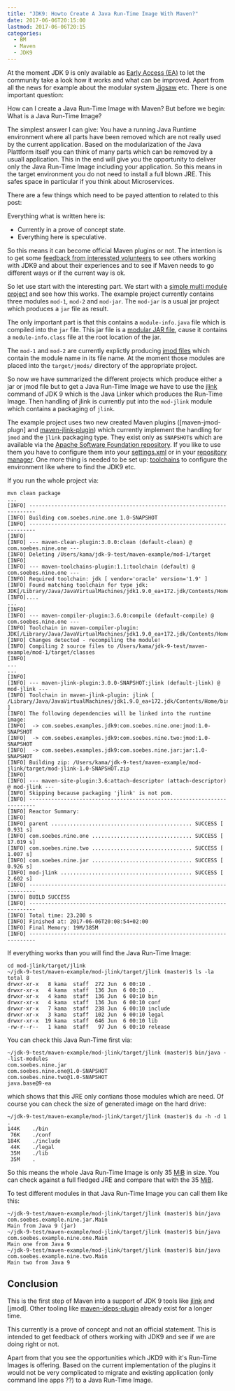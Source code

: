 ```yaml
---
title: "JDK9: Howto Create A Java Run-Time Image With Maven?"
date: 2017-06-06T20:15:00
lastmod: 2017-06-06T20:15
categories:
  - BM
  - Maven
  - JDK9
---
```

At the moment JDK 9 is only available as [Early Access (EA)][ea-download] to
let the community take a look how it works and what can be improved. Apart from
all the news for example about the modular system [Jigsaw][jigsaw] etc. There
is one important question:

How can I create a Java Run-Time Image with Maven? But before we begin:
What is a Java Run-Time Image?

The simplest answer I can give: You have a running Java Runtime environment
where all parts have been removed which are not really used by the current
application. Based on the modularization of the Java Plattform itself you can
think of many parts which can be removed by a usuall application. This in the end
will give you the opportunity to deliver only the Java Run-Time Image including
your application. So this means in the target environment you do not need to
install a full blown JRE. This safes space in particular if you think about
Microservices.

There are a few things which need to be payed attention to related to this post:

Everything what is written here is:

 * Currently in a prove of concept state.
 * Everything here is speculative.

So this means it can become official Maven plugins or not. The intention is to
get some [feedback from interessted volunteers][feedback] to see others working with JDK9
and about their experiences and to see if Maven needs to go different ways or
if the current way is ok.

So let use start with the interesting part. We start with a [simple multi module project][jdk9-maven-example] 
and see how this works. The example project currently contains 
three modules `mod-1`, `mod-2` and `mod-jar`. The `mod-jar` is a usual jar project which produces
a `jar` file as result. 

The only important part is that this contains a `module-info.java` 
file which is compiled into the `jar` file. This jar file is a [modular JAR file][modular-jar], cause it
contains a `module-info.class` file at the root location of the jar.

The `mod-1` and `mod-2` are currently explictly producing [jmod files][jmod-file] which contain
the module name in its file name. At the moment those modules are placed into the
`target/jmods/` directory of the appropriate project.

So now we have summarized the different projects which produce either a jar or jmod file but 
to get a Java Run-Time Image we have to use the [jlink][jlink] command of JDK 9 which is the Java Linker
which produces the Run-Time Image. Then handling of jlink is currently put into the `mod-jlink` module
which contains a packaging of `jlink`. 

The example project uses two new created Maven plugins ([maven-jmod-plugn] and
[maven-jlink-plugin]) which currently implement the handling 
for `jmod` and the `jlink` packaging type. They exist only as `SNAPSHOT`s which are available
via the [Apache Software Foundation repository][asf-snapshot]. If you like to use them
you have to configure them into your [settings.xml] or in your [repository manager].
One more thing is needed to be set up: [toolchains] to configure the environment like where
to find the JDK9 etc. 

If you run the whole project via:
```
mvn clean package
...
[INFO] ------------------------------------------------------------------------
[INFO] Building com.soebes.nine.one 1.0-SNAPSHOT
[INFO] ------------------------------------------------------------------------
[INFO]
[INFO] --- maven-clean-plugin:3.0.0:clean (default-clean) @ com.soebes.nine.one ---
[INFO] Deleting /Users/kama/jdk-9-test/maven-example/mod-1/target
[INFO]
[INFO] --- maven-toolchains-plugin:1.1:toolchain (default) @ com.soebes.nine.one ---
[INFO] Required toolchain: jdk [ vendor='oracle' version='1.9' ]
[INFO] Found matching toolchain for type jdk: JDK[/Library/Java/JavaVirtualMachines/jdk1.9.0_ea+172.jdk/Contents/Home]
[INFO]....
...
[INFO]
[INFO] --- maven-compiler-plugin:3.6.0:compile (default-compile) @ com.soebes.nine.one ---
[INFO] Toolchain in maven-compiler-plugin: JDK[/Library/Java/JavaVirtualMachines/jdk1.9.0_ea+172.jdk/Contents/Home]
[INFO] Changes detected - recompiling the module!
[INFO] Compiling 2 source files to /Users/kama/jdk-9-test/maven-example/mod-1/target/classes
[INFO]
...
...
[INFO]
[INFO] --- maven-jlink-plugin:3.0.0-SNAPSHOT:jlink (default-jlink) @ mod-jlink ---
[INFO] Toolchain in maven-jlink-plugin: jlink [ /Library/Java/JavaVirtualMachines/jdk1.9.0_ea+172.jdk/Contents/Home/bin/jlink ]
[INFO] The following dependencies will be linked into the runtime image:
[INFO]  -> com.soebes.examples.jdk9:com.soebes.nine.one:jmod:1.0-SNAPSHOT
[INFO]  -> com.soebes.examples.jdk9:com.soebes.nine.two:jmod:1.0-SNAPSHOT
[INFO]  -> com.soebes.examples.jdk9:com.soebes.nine.jar:jar:1.0-SNAPSHOT
[INFO] Building zip: /Users/kama/jdk-9-test/maven-example/mod-jlink/target/mod-jlink-1.0-SNAPSHOT.zip
[INFO]
[INFO] --- maven-site-plugin:3.6:attach-descriptor (attach-descriptor) @ mod-jlink ---
[INFO] Skipping because packaging 'jlink' is not pom.
[INFO] ------------------------------------------------------------------------
[INFO] Reactor Summary:
[INFO]
[INFO] parent ............................................. SUCCESS [  0.931 s]
[INFO] com.soebes.nine.one ................................ SUCCESS [ 17.019 s]
[INFO] com.soebes.nine.two ................................ SUCCESS [  1.007 s]
[INFO] com.soebes.nine.jar ................................ SUCCESS [  0.926 s]
[INFO] mod-jlink .......................................... SUCCESS [  2.602 s]
[INFO] ------------------------------------------------------------------------
[INFO] BUILD SUCCESS
[INFO] ------------------------------------------------------------------------
[INFO] Total time: 23.200 s
[INFO] Finished at: 2017-06-06T20:08:54+02:00
[INFO] Final Memory: 19M/385M
[INFO] ------------------------------------------------------------------------
```
If everything works than you will find the Java Run-Time Image:
```
cd mod-jlink/target/jlink
~/jdk-9-test/maven-example/mod-jlink/target/jlink (master)$ ls -la
total 8
drwxr-xr-x   8 kama  staff  272 Jun  6 00:10 .
drwxr-xr-x   4 kama  staff  136 Jun  6 00:10 ..
drwxr-xr-x   4 kama  staff  136 Jun  6 00:10 bin
drwxr-xr-x   4 kama  staff  136 Jun  6 00:10 conf
drwxr-xr-x   7 kama  staff  238 Jun  6 00:10 include
drwxr-xr-x   3 kama  staff  102 Jun  6 00:10 legal
drwxr-xr-x  19 kama  staff  646 Jun  6 00:10 lib
-rw-r--r--   1 kama  staff   97 Jun  6 00:10 release
```
You can check this Java Run-Time first via:
```
~/jdk-9-test/maven-example/mod-jlink/target/jlink (master)$ bin/java --list-modules
com.soebes.nine.jar
com.soebes.nine.one@1.0-SNAPSHOT
com.soebes.nine.two@1.0-SNAPSHOT
java.base@9-ea
```
which shows that this JRE only contians those modules which are need. Of course you can
check the size of generated image on the hard drive:
```
~/jdk-9-test/maven-example/mod-jlink/target/jlink (master)$ du -h -d 1 .
144K    ./bin
 76K    ./conf
184K    ./include
 44K    ./legal
 35M    ./lib
 35M    .
```
So this means the whole Java Run-Time Image is only 35 [MiB] in size. You can check against a 
full fledged JRE and compare that with the 35 [MiB].

To test different modules in that Java Run-Time Image you can call them like this:
```
~/jdk-9-test/maven-example/mod-jlink/target/jlink (master)$ bin/java com.soebes.example.nine.jar.Main
Main from Java 9 (jar)
~/jdk-9-test/maven-example/mod-jlink/target/jlink (master)$ bin/java com.soebes.example.nine.one.Main
Main one from Java 9
~/jdk-9-test/maven-example/mod-jlink/target/jlink (master)$ bin/java com.soebes.example.nine.two.Main
Main two from Java 9
```

## Conclusion

This is the first step of Maven into a support of JDK 9 tools like [jlink] and [jmod]. Other tooling
like [maven-jdeps-plugin] already exist for a longer time. 

This currently is a prove of concept and not an official statement. This is intended to
get feedback of others working with JDK9 and see if we are doing right or not.

Apart from that you see the opportunities which JKD9 with it's Run-Time Images is offering. Based on the
current implementation of the plugins it would not be very complicated to migrate and existing 
application (only command line apps ??) to a Java Run-Time Image. 



[jlink]: https://openjdk.java.net/jeps/282
[runtimeimage]: https://openjdk.java.net/jeps/220
[jigsaw]: https://openjdk.java.net/projects/jigsaw/
[ea-download]: https://jdk.java.net/9/
[jdk9-maven-example]: https://github.com/khmarbaise/jdk9-jlink-jmod-example/tree/master/maven-example
[modular-jar]: https://cr.openjdk.java.net/~mr/jigsaw/spec/jar.html#Modular
[jmod-file]: https://openjdk.java.net/jeps/261#Packaging:-JMOD-files
[feedback]: https://github.com/khmarbaise/jdk9-jlink-jmod-example/issues
[maven-jmod-plugin]: https://svn.apache.org/repos/asf/maven/plugins/trunk/maven-jmod-plugin/
[maven-jlink-plugin]: https://svn.apache.org/repos/asf/maven/plugins/trunk/maven-jlink-plugin/
[maven-jdeps-plugin]: http://maven.apache.org/plugins/maven-jdeps-plugin/
[asf-snapshot]: https://repository.apache.org/content/repositories/snapshots/
[settings.xml]: https://maven.apache.org/settings.html
[repository manager]: https://maven.apache.org/repository-management.html 
[toolchains]: https://maven.apache.org/guides/mini/guide-using-toolchains.html
[MiB]: https://en.wikipedia.org/wiki/Binary_prefix#Adoption_by_IEC.2C_NIST_and_ISO
